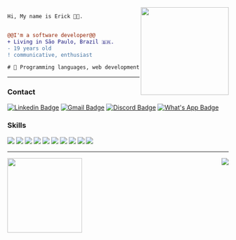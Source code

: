 <img align="right" height="200" src="https://media.giphy.com/media/ao9DUiTKH60XS/giphy.gif"/>

```diff
Hi, My name is Erick 👩‍💻.


@@I'm a software developer@@
+ Living in São Paulo, Brazil 🇧🇷.
- 19 years old
! communicative, enthusiast

# 📖 Programming languages, web development and mobile

```

<hr>
<div>
  <h3>Contact</h3>
</div>

[![Linkedin Badge](https://img.shields.io/badge/-LinkedIn-blue?style=flat-square&logo=Linkedin&logoColor=white&link=https://discord.com)](https://discord.com)
[![Gmail Badge](https://img.shields.io/badge/-erickgoessampaio@gmail.com-6633cc?style=flat-square&logo=Gmail&logoColor=white&link=mailto:erickgoessampaio@gmail.com)](mailto:erickgoessampaio@gmail.com)
[![Discord Badge](https://img.shields.io/badge/-Discord-blue?style=flat-square&logo=Discord&logoColor=white&link=https://www.linkedin.com/in/erick-goes-sampaio/)](https://www.linkedin.com/in/erick-goes-sampaio/)
[![What's App Badge](http://img.shields.io/badge/-Whatsapp-000?style=flat-square&color=dark-green&logo=Whatsapp&logoColor=white&link=https://web.whatsapp.com/send?phone=+5513981695875)](https://web.whatsapp.com/send?phone=+5513981695875)


<div>
  <h3>Skills</h3>
<div/>

<img src="https://img.shields.io/badge/javascript%20-%23323330.svg?&style=for-the-badge&logo=javascript&logoColor=%23F7DF1E"/>
<img src="https://img.shields.io/badge/typescript%20-%23007ACC.svg?&style=for-the-badge&logo=typescript&logoColor=white"/>
<img src="https://img.shields.io/badge/node.js%20-%2343853D.svg?&style=for-the-badge&logo=node.js&logoColor=white"/>
<img src="https://img.shields.io/badge/express.js%20-%23404d59.svg?&style=for-the-badge"/>
<img src="https://img.shields.io/badge/AWS%20-%23FF9900.svg?&style=for-the-badge&logo=amazon-aws&logoColor=white"/>
<img src="https://img.shields.io/badge/css3%20-%231572B6.svg?&style=for-the-badge&logo=css3&logoColor=white"/>
<img src="https://img.shields.io/badge/html5%20-%23E34F26.svg?&style=for-the-badge&logo=html5&logoColor=white"/>
<img src="https://img.shields.io/badge/mysql-%2300f.svg?&style=for-the-badge&logo=mysql&logoColor=red"/>
<img src="https://img.shields.io/badge/git%20-%23F05033.svg?&style=for-the-badge&logo=git&logoColor=white"/>
<img src="https://img.shields.io/badge/Ubuntu-E95420?style=for-the-badge&logo=ubuntu&logoColor=white"/>

<hr>
  
<div id="gitconfigs">
 <img height="170" src="https://github-readme-stats.vercel.app/api?username=ErickGoesSampaio&show_icons=true&theme=radical" />
  <img align="right" src="https://github-readme-stats.vercel.app/api/top-langs/?username=ErickGoesSampaio&layout=compact&title_color=fff&text_color=fff&bg_color=151515"/>
</div>

<!--
**ErickGoesSampaio/ErickGoesSampaio** is a ✨ _special_ ✨ repository because its `README.md` (this file) appears on your GitHub profile.

Here are some ideas to get you started:

- 🔭 I’m currently working on ...
- 🌱 I’m currently learning ...
- 👯 I’m looking to collaborate on ...
- 🤔 I’m looking for help with ...
- 💬 Ask me about ...
- 📫 How to reach me: ...
- 😄 Pronouns: ...
- ⚡ Fun fact: ...
-->
